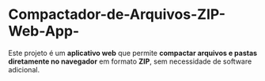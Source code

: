 # Compactador-de-Arquivos-ZIP-Web-App-
Este projeto é um **aplicativo web** que permite **compactar arquivos e pastas diretamente no navegador** em formato **ZIP**, sem necessidade de software adicional.
